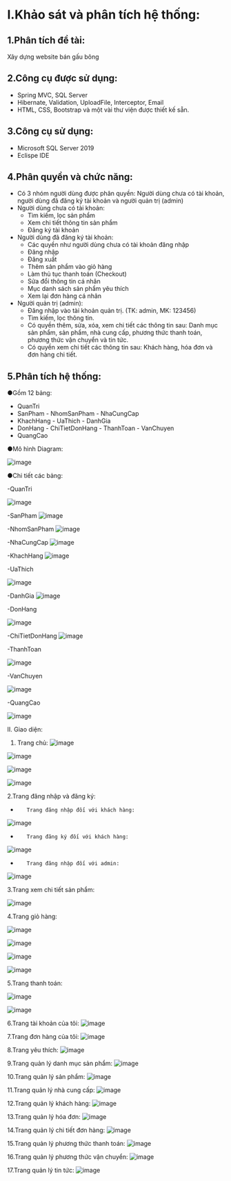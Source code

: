# I.Khảo sát và phân tích hệ thống:
## 1.Phân tích đề tài:
Xây dựng website bán gấu bông

## 2.Công cụ được sử dụng: 
  - Spring MVC, SQL Server
  - Hibernate, Validation, UploadFile, Interceptor, Email
  - HTML, CSS, Bootstrap và một vài thư viện được thiết kế sẵn.

## 3.Công cụ sử dụng:
  - Microsoft SQL Server 2019
  - Eclispe IDE

## 4.Phân quyền và chức năng:
  - Có 3 nhóm người dùng được phân quyền: Người dùng chưa có tài khoản, người dùng đã đăng ký tài khoản và người quản trị (admin)
  - Người dùng chưa có tài khoản:
    * Tìm kiếm, lọc sản phẩm
    * Xem chi tiết thông tin sản phẩm
    * Đăng ký tài khoản
  - Người dùng đã đăng ký tài khoản:
    * Các quyền như người dùng chưa có tài khoản đăng nhập
    * Đăng nhập
    * Đăng xuất
    * Thêm sản phẩm vào giỏ hàng
    * Làm thủ tục thanh toán (Checkout)
    * Sửa đổi thông tin cá nhân
    * Mục danh sách sản phẩm yêu thích
    * Xem lại đơn hàng cá nhân
  - Người quản trị (admin):
    * Đăng nhập vào tài khoản quản trị. (TK: admin, MK: 123456)
    * Tìm kiếm, lọc thông tin.
    * Có quyền thêm, sửa, xóa, xem chi tiết các thông tin sau: Danh mục sản phẩm, sản phẩm, nhà cung cấp, phương thức thanh toán, phương thức vận chuyển và tin tức.
    * Có quyền xem chi tiết các thông tin sau: Khách hàng, hóa đơn và đơn hàng chi tiết.

## 5.Phân tích hệ thống:
●Gồm 12 bảng:
  - QuanTri
  - SanPham - NhomSanPham - NhaCungCap
  - KhachHang - UaThich - DanhGia
  - DonHang - ChiTietDonHang - ThanhToan - VanChuyen
  - QuangCao


●Mô hình Diagram:

![image](https://github.com/Khanh-BangPham/TeddyBearShop_Website_Project_PTITHCM/assets/77458357/251e04af-52c5-45e6-88bd-cb796538e975)

●Chi tiết các bảng: 

-QuanTri

![image](https://github.com/Khanh-BangPham/TeddyBearShop_Website_Project_PTITHCM/assets/77458357/81dbda20-1202-49ba-bea8-9433e9fc58fa)

-SanPham
![image](https://github.com/Khanh-BangPham/TeddyBearShop_Website_Project_PTITHCM/assets/77458357/3a07baba-2294-496b-8153-2aff1c7ad102)


-NhomSanPham
![image](https://github.com/Khanh-BangPham/TeddyBearShop_Website_Project_PTITHCM/assets/77458357/8c18e8ef-c71d-4194-b1ac-19fe4ab01aa9)

-NhaCungCap
![image](https://github.com/Khanh-BangPham/TeddyBearShop_Website_Project_PTITHCM/assets/77458357/79143e42-ec5c-4432-add6-8cd8203c2ed0)

-KhachHang
![image](https://github.com/Khanh-BangPham/TeddyBearShop_Website_Project_PTITHCM/assets/77458357/f93a5e3a-6f6c-45ed-a9a0-a742e73e5899)

-UaThich

![image](https://github.com/Khanh-BangPham/TeddyBearShop_Website_Project_PTITHCM/assets/77458357/985025d3-0db6-4177-a373-0078b0b2b858)


-DanhGia
![image](https://github.com/Khanh-BangPham/TeddyBearShop_Website_Project_PTITHCM/assets/77458357/e63fd216-9546-47d4-a7d2-3984f9ccff35)

-DonHang

![image](https://github.com/Khanh-BangPham/TeddyBearShop_Website_Project_PTITHCM/assets/77458357/d1ca0ef7-99f8-4df4-9c78-23a498016aba)

-ChiTietDonHang
![image](https://github.com/Khanh-BangPham/TeddyBearShop_Website_Project_PTITHCM/assets/77458357/8d693c3c-7f9a-4fa4-86a1-090e97dd2696)

-ThanhToan

![image](https://github.com/Khanh-BangPham/TeddyBearShop_Website_Project_PTITHCM/assets/77458357/417ca651-ff1c-422d-a51b-c15545722f14)

-VanChuyen

![image](https://github.com/Khanh-BangPham/TeddyBearShop_Website_Project_PTITHCM/assets/77458357/8a65a582-8d0e-4e42-a56b-d9cc6752c06a)

-QuangCao

![image](https://github.com/Khanh-BangPham/TeddyBearShop_Website_Project_PTITHCM/assets/77458357/70cadc92-d6e5-4cdf-9c7d-72416aff0885)


II. Giao diện:
1. Trang chủ:
![image](https://github.com/Khanh-BangPham/TeddyBearShop_Website_Project_PTITHCM/assets/77458357/0c6c99ee-45dd-4eda-9a5b-a31cc27afbc7)

![image](https://github.com/Khanh-BangPham/TeddyBearShop_Website_Project_PTITHCM/assets/77458357/34051ced-2f39-4509-8462-5f72d5b2db60)

![image](https://github.com/Khanh-BangPham/TeddyBearShop_Website_Project_PTITHCM/assets/77458357/8b21cfb5-043e-4807-b7fd-0d384b22da00)

![image](https://github.com/Khanh-BangPham/TeddyBearShop_Website_Project_PTITHCM/assets/77458357/c9e39e97-27e9-45ee-8669-2b6213a3211e)

2.Trang đăng nhập và đăng ký:
-        Trang đăng nhập đối với khách hàng:
![image](https://github.com/Khanh-BangPham/TeddyBearShop_Website_Project_PTITHCM/assets/77458357/73be4054-ade6-4f84-81f3-ef313f3338ce)

-        Trang đăng ký đối với khách hàng:
![image](https://github.com/Khanh-BangPham/TeddyBearShop_Website_Project_PTITHCM/assets/77458357/5a00e0a8-008e-422c-8141-b55804c63054)

-        Trang đăng nhập đối với admin:
![image](https://github.com/Khanh-BangPham/TeddyBearShop_Website_Project_PTITHCM/assets/77458357/70e3b1c6-f4f7-4e8a-80ec-74136733e1ee)

3.Trang xem chi tiết sản phẩm:

 ![image](https://github.com/Khanh-BangPham/TeddyBearShop_Website_Project_PTITHCM/assets/77458357/ec49d355-d659-44bb-8951-6e947a37a38f)

4.Trang giỏ hàng:

![image](https://github.com/Khanh-BangPham/TeddyBearShop_Website_Project_PTITHCM/assets/77458357/f9a221d5-77e0-4ec9-ac97-4473a0dc469f)

![image](https://github.com/Khanh-BangPham/TeddyBearShop_Website_Project_PTITHCM/assets/77458357/ee1971f6-de9e-4ea9-9651-de8489ec530d)

![image](https://github.com/Khanh-BangPham/TeddyBearShop_Website_Project_PTITHCM/assets/77458357/0a52c200-7f04-44af-9af4-fe5556a3382a)

![image](https://github.com/Khanh-BangPham/TeddyBearShop_Website_Project_PTITHCM/assets/77458357/5df3bd76-e515-4071-9abd-5b7eeffbe205)

5.Trang thanh toán:

![image](https://github.com/Khanh-BangPham/TeddyBearShop_Website_Project_PTITHCM/assets/77458357/3dc3265f-d756-43df-9687-15b66aa45274)

![image](https://github.com/Khanh-BangPham/TeddyBearShop_Website_Project_PTITHCM/assets/77458357/6f7704cb-5c94-47bc-9c65-224c86a8035f)

6.Trang tài khoản của tôi:
![image](https://github.com/Khanh-BangPham/TeddyBearShop_Website_Project_PTITHCM/assets/77458357/20f41ba3-c7ef-4b0d-8f50-e92554e3f420)

7.Trang đơn hàng của tôi:
![image](https://github.com/Khanh-BangPham/TeddyBearShop_Website_Project_PTITHCM/assets/77458357/8fe0bfdc-9e21-4b96-8278-e6785d70917f)

8.Trang yêu thích:
![image](https://github.com/Khanh-BangPham/TeddyBearShop_Website_Project_PTITHCM/assets/77458357/a1dbd732-fb53-48d1-bac3-f127f1f9268e)

9.Trang quản lý danh mục sản phẩm:
![image](https://github.com/Khanh-BangPham/TeddyBearShop_Website_Project_PTITHCM/assets/77458357/a9ef443c-6842-4af0-a8ad-382a798f5c60)

10.Trang quản lý sản phẩm:
![image](https://github.com/Khanh-BangPham/TeddyBearShop_Website_Project_PTITHCM/assets/77458357/84ae02a1-6ba7-4387-8cce-dffec5ebae13)

11.Trang quản lý nhà cung cấp:
![image](https://github.com/Khanh-BangPham/TeddyBearShop_Website_Project_PTITHCM/assets/77458357/104b59d5-5d2a-4874-b9a7-89e7dd5cb14f)

12.Trang quản lý khách hàng:
![image](https://github.com/Khanh-BangPham/TeddyBearShop_Website_Project_PTITHCM/assets/77458357/daa340a3-4f22-41f2-9b28-bfaf5ff5fc85)

13.Trang quản lý hóa đơn:
![image](https://github.com/Khanh-BangPham/TeddyBearShop_Website_Project_PTITHCM/assets/77458357/080537c0-90d3-447c-ac84-f877a746da13)

14.Trang quản lý chi tiết đơn hàng:
![image](https://github.com/Khanh-BangPham/TeddyBearShop_Website_Project_PTITHCM/assets/77458357/57ee09cc-6504-4007-b052-75ae7b0defa5)

15.Trang quản lý phương thức thanh toán:
![image](https://github.com/Khanh-BangPham/TeddyBearShop_Website_Project_PTITHCM/assets/77458357/6cdf0cd4-8575-4121-b594-789477584173)

16.Trang quản lý phương thức vận chuyển:
![image](https://github.com/Khanh-BangPham/TeddyBearShop_Website_Project_PTITHCM/assets/77458357/52e2ab0d-003f-4218-aac2-2744013bfe50)

17.Trang quản lý tin tức:
![image](https://github.com/Khanh-BangPham/TeddyBearShop_Website_Project_PTITHCM/assets/77458357/61bfbd13-ebc8-4494-b5b5-e4dec9a2d51b)
